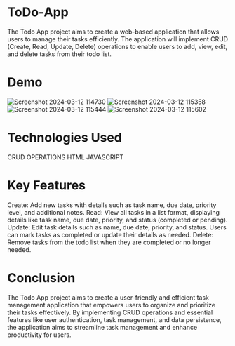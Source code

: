 # ToDo-App
The Todo App project aims to create a web-based application that allows users to manage their tasks efficiently. The application will implement CRUD (Create, Read, Update, Delete) operations to enable users to add, view, edit, and delete tasks from their todo list.
# Demo
![Screenshot 2024-03-12 114730](https://github.com/Mayakuntlaanitha/ToDo-App/assets/156880599/3f4d0051-a2c4-413b-bdb4-60dca1fc76ea)
![Screenshot 2024-03-12 115358](https://github.com/Mayakuntlaanitha/ToDo-App/assets/156880599/c5025226-1b8e-4605-8a6a-f51e51b38c11)
![Screenshot 2024-03-12 115444](https://github.com/Mayakuntlaanitha/ToDo-App/assets/156880599/a64c5f9b-efc0-4351-a493-9367a32a1d04)
![Screenshot 2024-03-12 115602](https://github.com/Mayakuntlaanitha/ToDo-App/assets/156880599/2e6298aa-a6ab-40fe-b235-fa089bf14fbb)
# Technologies Used
CRUD OPERATIONS HTML JAVASCRIPT
# Key Features
Create: Add new tasks with details such as task name, due date, priority level, and additional notes.
Read: View all tasks in a list format, displaying details like task name, due date, priority, and status (completed or pending).
Update: Edit task details such as name, due date, priority, and status. Users can mark tasks as completed or update their details as needed.
Delete: Remove tasks from the todo list when they are completed or no longer needed.

# Conclusion
The Todo App project aims to create a user-friendly and efficient task management application that empowers users to organize and prioritize their tasks effectively. By implementing CRUD operations and essential features like user authentication, task management, and data persistence, the application aims to streamline task management and enhance productivity for users.
